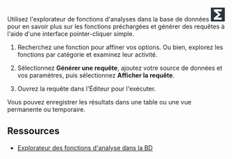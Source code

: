 Utilisez l'explorateur de fonctions d'analyses dans la base de données ![""](Images/vxh1684731330989.svg) pour en savoir plus sur les fonctions préchargées et générer des requêtes à l'aide d'une interface pointer-cliquer simple.

1.  Recherchez une fonction pour affiner vos options. Ou bien, explorez les fonctions par catégorie et examinez leur activité.

2.  Sélectionnez **Générer une requête**, ajoutez votre source de données et vos paramètres, puis sélectionnez **Afficher la requête**.

3.  Ouvrez la requête dans l'Éditeur pour l'exécuter.

Vous pouvez enregistrer les résultats dans une table ou une vue permanente ou temporaire.

Ressources
----------

-   [Explorateur des fonctions d'analyse dans la BD](https://docs.teradata.com/access/sources/dita/topic?dita:topicPath=vot1684158652679.dita)
